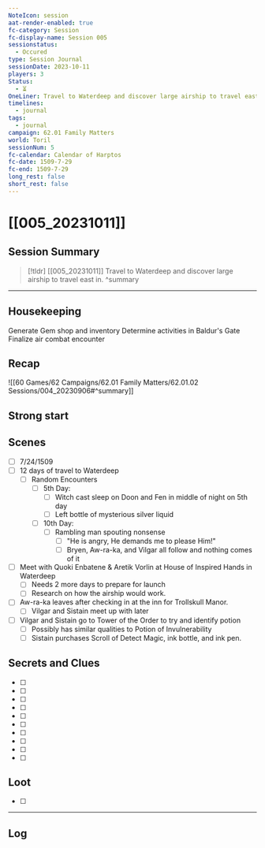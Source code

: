 ```yaml
---
NoteIcon: session
aat-render-enabled: true
fc-category: Session
fc-display-name: Session 005
sessionstatus:
  - Occured
type: Session Journal
sessionDate: 2023-10-11
players: 3
Status:
  - ⏳
OneLiner: Travel to Waterdeep and discover large airship to travel east in.
timelines:
  - journal
tags:
  - journal
campaign: 62.01 Family Matters
world: Toril
sessionNum: 5
fc-calendar: Calendar of Harptos
fc-date: 1509-7-29
fc-end: 1509-7-29
long_rest: false
short_rest: false
---
```

# [[005_20231011]]

## Session Summary

> [!tldr] [[005_20231011]]
>  Travel to Waterdeep and discover large airship to travel east in.
>  ^summary

---

## Housekeeping

Generate Gem shop and inventory
Determine activities in Baldur's Gate
Finalize air combat encounter

## Recap

![[60 Games/62 Campaigns/62.01 Family Matters/62.01.02 Sessions/004_20230906#^summary]]

## Strong start

> 

## Scenes

- [ ] 7/24/1509
- [ ] 12 days of travel to Waterdeep
	- [ ] Random Encounters
		- [ ] 5th Day:
			- [ ] Witch cast sleep on Doon and Fen in middle of night on 5th day
			- [ ] Left bottle of mysterious silver liquid
		- [ ] 10th Day:
			- [ ] Rambling man spouting nonsense
				- [ ] "He is angry, He demands me to please Him!"
				- [ ] Bryen, Aw-ra-ka, and Vilgar all follow and nothing comes of it
- [ ] Meet with Quoki Enbatene & Aretik Vorlin at House of Inspired Hands in Waterdeep
	- [ ] Needs 2 more days to prepare for launch
	- [ ] Research on how the airship would work.
- [ ] Aw-ra-ka leaves after checking in at the inn for Trollskull Manor.
	- [ ] Vilgar and Sistain meet up with later
- [ ] Vilgar and Sistain go to Tower of the Order to try and identify potion
	- [ ] Possibly has similar qualities to Potion of Invulnerability
	- [ ] Sistain purchases Scroll of Detect Magic, ink bottle, and ink pen.

## Secrets and Clues

- [ ] 
- [ ] 
- [ ] 
- [ ] 
- [ ] 
- [ ] 
- [ ] 
- [ ] 
- [ ] 
- [ ] 

## Loot

- [ ] 

---

## Log

